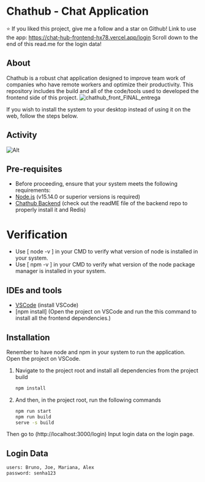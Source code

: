 # Chathub - Chat Application

⭐️ If you liked this project, give me a follow and a star on Github!
Link to use the app: https://chat-hub-frontend-hx78.vercel.app/login
Scroll down to the end of this read.me for the login data!
## About

Chathub is a robust chat application designed to improve team work of companies who have remote workers and 
optimize their productivity.
This repository includes the build and all of the code/tools used to developed the frontend side of this project.
![chathub_front_FINAL_entrega](https://github.com/user-attachments/assets/f516e9c1-e507-4854-9c44-333a9ba3c367)

If you wish to install the system to your desktop instead of using it on the web, follow the steps below.
## Activity

![Alt](https://repobeats.axiom.co/api/embed/fa6018b5e6e4d34ed883ae8e82182957da285d9c.svg "Repobeats analytics image")

## Pre-requisites
- Before proceeding, ensure that your system meets the following requirements:
- [Node.js](https://nodejs.org/en/download/) (v15.14.0 or superior versions is required)
- [Chathub Backend](https://github.com/BrunoDev2003/ChatHub) (check out the readME file of the backend repo to properly install it and Redis)

 # Verification
  - Use [ node -v ] in your CMD to verify what version of node is installed in your system.
  - Use [ npm -v ] in your CMD to verify what version of the node package manager is installed in your system.

## IDEs and tools
- [VSCode](https://code.visualstudio.com/) (install VSCode)
- [npm install] (Open the project on VSCode and run the this command to install all the frontend dependencies.)


## Installation
Renember to have node and npm in your system to run the application.
Open the project on VSCode.

1. Navigate to the project root and install all dependencies from the project build
   ```bash
   npm install
2. And then, in the project root, run the following commands
   ```bash
   npm run start
   npm run build
   serve -s build

Then go to (http://localhost:3000/login)
Input login data on the login page.

## Login Data
```bash
users: Bruno, Joe, Mariana, Alex
password: senha123




